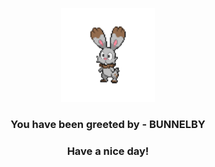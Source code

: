 <p align="center">
            <img src="https://raw.githubusercontent.com/PokeAPI/sprites/master/sprites/pokemon/659.png" width="150" height="150">
          </p>
          <h3 align="center">You have been greeted by - <b>BUNNELBY</b></h3>
          <h3 align="center">Have a nice day!</h3>
